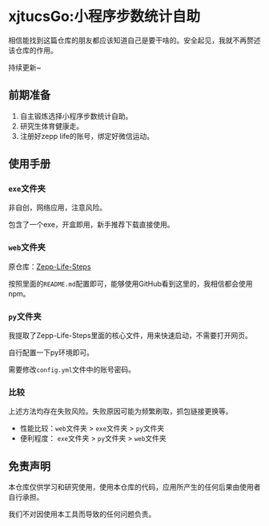 # xjtucsGo:小程序步数统计自助

相信能找到这篇仓库的朋友都应该知道自己是要干啥的。安全起见，我就不再赘述该仓库的作用。

持续更新~

## 前期准备

1. 自主锻炼选择小程序步数统计自助。
2. 研究生体育健康走。
3. 注册好zepp life的账号，绑定好微信运动。

## 使用手册

### `exe`文件夹
非自创，网络应用，注意风险。

包含了一个exe，开盒即用，新手推荐下载直接使用。

### `web`文件夹
原仓库：[Zepp-Life-Steps](https://github.com/LiuJun-tao/Zepp-Life-Steps/tree/main)

按照里面的`README.md`配置即可，能够使用GitHub看到这里的，我相信都会使用npm。

### `py`文件夹
我提取了Zepp-Life-Steps里面的核心文件，用来快速启动，不需要打开网页。

自行配置一下py环境即可。

需要修改`config.yml`文件中的账号密码。

### 比较
上述方法均存在失败风险。失败原因可能为频繁刷取，抓包链接更换等。
- 性能比较：`web`文件夹 > `exe`文件夹 > `py`文件夹
- 便利程度： `exe`文件夹 > `py`文件夹 > `web`文件夹 


## 免责声明
本仓库仅供学习和研究使用，使用本仓库的代码，应用所产生的任何后果由使用者自行承担。

我们不对因使用本工具而导致的任何问题负责。